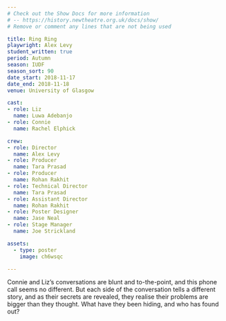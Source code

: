 ```yaml
---
# Check out the Show Docs for more information 
# -- https://history.newtheatre.org.uk/docs/show/
# Remove or comment any lines that are not being used 

title: Ring Ring
playwright: Alex Levy
student_written: true
period: Autumn
season: IUDF
season_sort: 90
date_start: 2018-11-17
date_end: 2018-11-18
venue: University of Glasgow

cast:
- role: Liz
  name: Luwa Adebanjo
- role: Connie
  name: Rachel Elphick

crew:
- role: Director
  name: Alex Levy
- role: Producer
  name: Tara Prasad
- role: Producer
  name: Rohan Rakhit
- role: Technical Director
  name: Tara Prasad
- role: Assistant Director
  name: Rohan Rakhit
- role: Poster Designer
  name: Jase Neal
- role: Stage Manager
  name: Joe Strickland

assets:
  - type: poster
    image: ch6wsqc

---
```


Connie and Liz’s conversations are blunt and to-the-point, and this phone call seems no
different. But each side of the conversation tells a different story, and as their secrets are
revealed, they realise their problems are bigger than they thought. What have they been hiding,
and who has found out?
